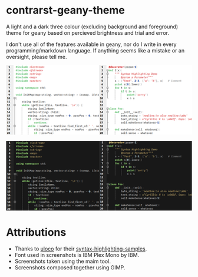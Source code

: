 # contrarst-geany-theme
A light and a dark three colour (excluding background and foreground) theme for geany based on percieved brightness and trial and error.

I don't use all of the features available in geany, nor do I write in every programming/markdown language. If anything seems like a mistake or an oversight, please tell me.

![Light screenshots](light_screenshots.png)

![Dark screenshots](dark_screenshots.png)

# Attributions
- Thanks to [uloco](https://github.com/uloco) for their [syntax-highlighting-samples](https://github.com/uloco/syntax-highlighting-samples).
- Font used in screenshots is IBM Plex Mono by IBM.
- Screenshots taken using the maim tool.
- Screenshots composed together using GIMP.
